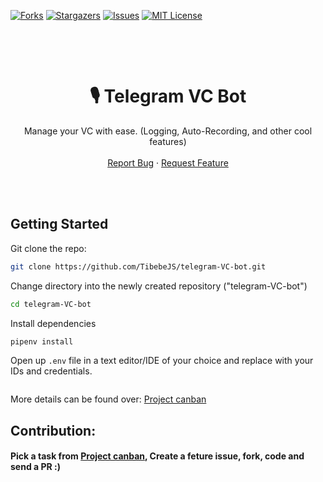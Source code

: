 [![Forks][forks-shield]][forks-url]
[![Stargazers][stars-shield]][stars-url]
[![Issues][issues-shield]][issues-url]
[![MIT License][license-shield]][license-url]


<br />
<p align="center">  
  <br/>
  <h1 align="center">🎙 Telegram VC Bot</h1>
  <p align="center">
    Manage your VC with ease. (Logging, Auto-Recording, and other cool features)
    <br />
    <br />
    <a href="https://github.com/TibebeJS/telegram-VC-bot/issues">Report Bug</a>
    ·
    <a href="https://github.com/TibebeJS/telegram-VC-bot/issues">Request Feature</a>
  </p>
  <br/>
  <br/>
</p>

## Getting Started

Git clone the repo:
```bash
git clone https://github.com/TibebeJS/telegram-VC-bot.git
```

Change directory into the newly created repository ("telegram-VC-bot")
```bash
cd telegram-VC-bot
```

Install dependencies
```bash
pipenv install
```

Open up `.env` file in a text editor/IDE of your choice and replace with your IDs and credentials.
```envfile

```


More details can be found over: [Project canban](https://github.com/TibebeJS/telegram-VC-bot/projects/1)

## Contribution:

#### Pick a task from [Project canban](https://github.com/TibebeJS/telegram-VC-bot/projects/1), Create a feture issue, fork, code and send a PR :)

[forks-shield]: https://img.shields.io/github/forks/TibebeJS/telegram-VC-bot.svg?style=for-the-badge
[forks-url]: https://github.com/TibebeJS/telegram-VC-bot/network/members

[stars-shield]: https://img.shields.io/github/stars/TibebeJS/telegram-VC-bot.svg?style=for-the-badge
[stars-url]: https://github.com/TibebeJS/telegram-VC-bot/stargazers

[issues-shield]: https://img.shields.io/github/issues/TibebeJS/telegram-VC-bot.svg?style=for-the-badge
[issues-url]: https://github.com/TibebeJS/telegram-VC-bot/issues

[license-shield]: https://img.shields.io/github/license/TibebeJS/telegram-VC-bot.svg?style=for-the-badge
[license-url]: https://github.com/TibebeJS/telegram-VC-bot/blob/main/LICENSE